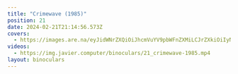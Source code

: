 ```yaml
---
title: "Crimewave (1985)"
position: 21
date: 2024-02-21T21:14:56.573Z
covers:
  - https://images.are.na/eyJidWNrZXQiOiJhcmVuYV9pbWFnZXMiLCJrZXkiOiIyNjUwOTM3MC9vcmlnaW5hbF9jMjVmZmI4MDMwN2UxYTFmMjAyNDAyMjEtMi16dWExOWkucG5nIiwiZWRpdHMiOnsicmVzaXplIjp7IndpZHRoIjoxODAwLCJoZWlnaHQiOjE4MDAsImZpdCI6Imluc2lkZSIsIndpdGhvdXRFbmxhcmdlbWVudCI6dHJ1ZX0sIndlYnAiOnsicXVhbGl0eSI6NjV9LCJqcGVnIjp7InF1YWxpdHkiOjY1fSwicm90YXRlIjpudWxsfX0=?bc=0
videos:
  - https://img.javier.computer/binoculars/21_crimewave-1985.mp4
layout: binoculars
---
```

